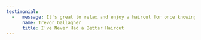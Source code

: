 ```yaml
---
testimonial:
  -   message: It's great to relax and enjoy a haircut for once knowing that you are in the skilled care of a Master Barber. I've never had a better haircut. Sandra makes me look 10 years younger and feel twice as smart which is some achievement!
      name: Trevor Gallagher
      title: I've Never Had a Better Haircut
---
```


